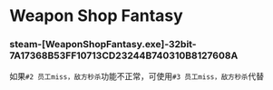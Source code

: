 # Weapon Shop Fantasy

### steam-[WeaponShopFantasy.exe]-32bit-7A17368B53FF10713CD23244B740310B8127608A
如果`#2 员工miss，敌方秒杀`功能不正常，可使用`#3 员工miss，敌方秒杀`代替
